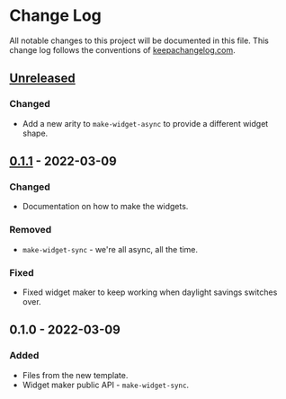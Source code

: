 # Change Log
All notable changes to this project will be documented in this file. This change log follows the conventions of [keepachangelog.com](http://keepachangelog.com/).

## [Unreleased]
### Changed
- Add a new arity to `make-widget-async` to provide a different widget shape.

## [0.1.1] - 2022-03-09
### Changed
- Documentation on how to make the widgets.

### Removed
- `make-widget-sync` - we're all async, all the time.

### Fixed
- Fixed widget maker to keep working when daylight savings switches over.

## 0.1.0 - 2022-03-09
### Added
- Files from the new template.
- Widget maker public API - `make-widget-sync`.

[Unreleased]: https://sourcehost.site/your-name/window-manager/compare/0.1.1...HEAD
[0.1.1]: https://sourcehost.site/your-name/window-manager/compare/0.1.0...0.1.1
